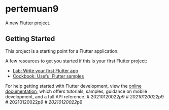 # pertemuan9

A new Flutter project.

## Getting Started

This project is a starting point for a Flutter application.

A few resources to get you started if this is your first Flutter project:

- [Lab: Write your first Flutter app](https://docs.flutter.dev/get-started/codelab)
- [Cookbook: Useful Flutter samples](https://docs.flutter.dev/cookbook)

For help getting started with Flutter development, view the
[online documentation](https://docs.flutter.dev/), which offers tutorials,
samples, guidance on mobile development, and a full API reference.
#   2 0 2 1 0 1 2 0 0 2 2 _ p 9  
 #   2 0 2 1 0 1 2 0 0 2 2 _ p 9  
 #   2 0 2 1 0 1 2 0 0 2 2 _ p 9  
 #   2 0 2 1 0 1 2 0 0 2 2 _ p 9  
 